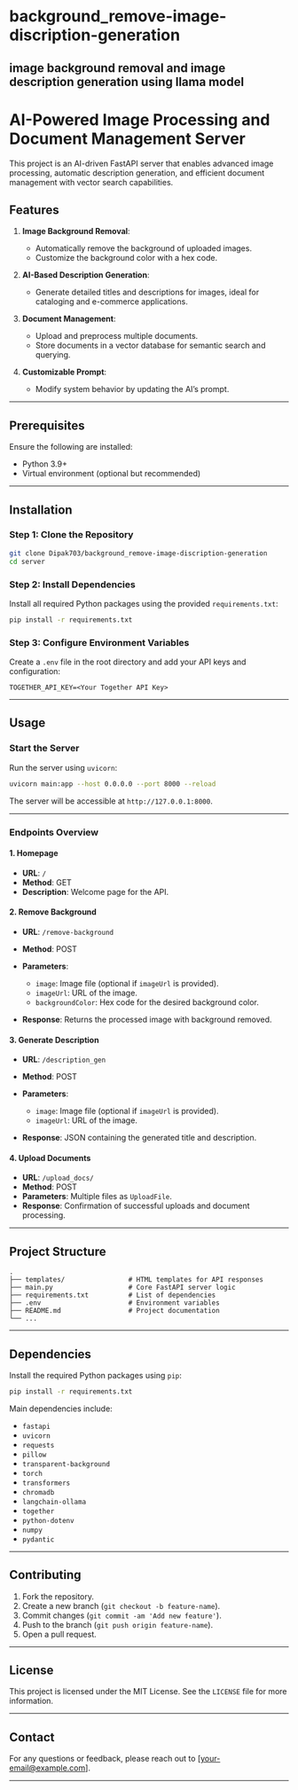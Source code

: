 # background_remove-image-discription-generation
image background removal and image description generation using llama model
---

# AI-Powered Image Processing and Document Management Server

This project is an AI-driven FastAPI server that enables advanced image processing, automatic description generation, and efficient document management with vector search capabilities.

## Features

1. **Image Background Removal**:

   * Automatically remove the background of uploaded images.
   * Customize the background color with a hex code.

2. **AI-Based Description Generation**:

   * Generate detailed titles and descriptions for images, ideal for cataloging and e-commerce applications.

3. **Document Management**:

   * Upload and preprocess multiple documents.
   * Store documents in a vector database for semantic search and querying.

4. **Customizable Prompt**:

   * Modify system behavior by updating the AI’s prompt.

---

## Prerequisites

Ensure the following are installed:

* Python 3.9+
* Virtual environment (optional but recommended)

---

## Installation

### Step 1: Clone the Repository

```bash
git clone Dipak703/background_remove-image-discription-generation
cd server
```

### Step 2: Install Dependencies

Install all required Python packages using the provided `requirements.txt`:

```bash
pip install -r requirements.txt
```

### Step 3: Configure Environment Variables

Create a `.env` file in the root directory and add your API keys and configuration:

```env
TOGETHER_API_KEY=<Your Together API Key>
```

---

## Usage

### Start the Server

Run the server using `uvicorn`:

```bash
uvicorn main:app --host 0.0.0.0 --port 8000 --reload
```

The server will be accessible at `http://127.0.0.1:8000`.

---

### Endpoints Overview

#### 1. **Homepage**

* **URL**: `/`
* **Method**: GET
* **Description**: Welcome page for the API.

#### 2. **Remove Background**

* **URL**: `/remove-background`
* **Method**: POST
* **Parameters**:

  * `image`: Image file (optional if `imageUrl` is provided).
  * `imageUrl`: URL of the image.
  * `backgroundColor`: Hex code for the desired background color.
* **Response**: Returns the processed image with background removed.

#### 3. **Generate Description**

* **URL**: `/description_gen`
* **Method**: POST
* **Parameters**:

  * `image`: Image file (optional if `imageUrl` is provided).
  * `imageUrl`: URL of the image.
* **Response**: JSON containing the generated title and description.

#### 4. **Upload Documents**

* **URL**: `/upload_docs/`
* **Method**: POST
* **Parameters**: Multiple files as `UploadFile`.
* **Response**: Confirmation of successful uploads and document processing.

---

## Project Structure

```
.
├── templates/                # HTML templates for API responses
├── main.py                   # Core FastAPI server logic
├── requirements.txt          # List of dependencies
├── .env                      # Environment variables
├── README.md                 # Project documentation
└── ...
```

---

## Dependencies

Install the required Python packages using `pip`:

```bash
pip install -r requirements.txt
```

Main dependencies include:

* `fastapi`
* `uvicorn`
* `requests`
* `pillow`
* `transparent-background`
* `torch`
* `transformers`
* `chromadb`
* `langchain-ollama`
* `together`
* `python-dotenv`
* `numpy`
* `pydantic`

---

## Contributing

1. Fork the repository.
2. Create a new branch (`git checkout -b feature-name`).
3. Commit changes (`git commit -am 'Add new feature'`).
4. Push to the branch (`git push origin feature-name`).
5. Open a pull request.

---

## License

This project is licensed under the MIT License. See the `LICENSE` file for more information.

---

## Contact

For any questions or feedback, please reach out to \[[your-email@example.com](mailto:your-email@example.com)].

---

